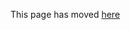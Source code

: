 This page has moved [here](https://github.com/96boards/documentation/blob/master/ConsumerEdition/DragonBoard-410c/README.md)